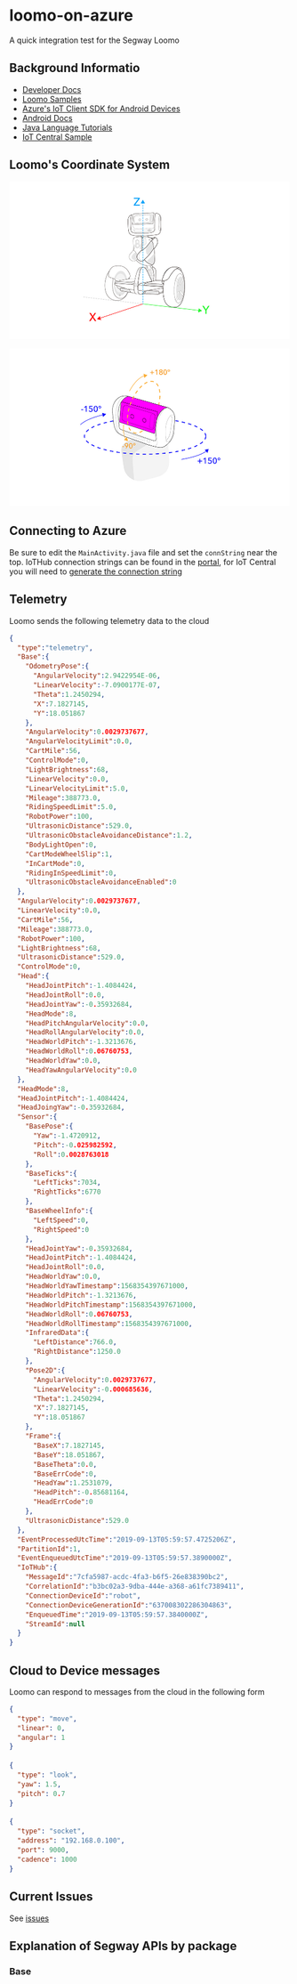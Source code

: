 # loomo-on-azure
A quick integration test for the Segway Loomo

## Background Informatio

- [Developer Docs](https://developer.segwayrobotics.com/developer/documents/segway-robots-sdk.html)
- [Loomo Samples](https://github.com/SegwayRoboticsSamples/)
- [Azure's IoT Client SDK for Android Devices](https://github.com/Azure/azure-iot-sdk-java/blob/master/doc/java-devbox-setup.md#building-for-android-device)
- [Android Docs](https://developer.android.com/training/basics/firstapp/)
- [Java Language Tutorials](https://docs.oracle.com/javase/tutorial/java/TOC.html)
- [IoT Central Sample](https://docs.microsoft.com/en-us/azure/iot-central/howto-connect-nodejs#add-a-real-device)

## Loomo's Coordinate System

![Reference Frame](docs/robot-reference-frame.jpg)

![Head Yaw Pitch Roll](docs/head-yaw-pitch-angle-range.jpg)

## Connecting to Azure

Be sure to edit the ```MainActivity.java``` file and set the ```connString``` near the top. IoTHub connection strings can be found in the [portal](https://portal.azure.com), for IoT Central you will need to [generate the connection string](https://docs.microsoft.com/en-us/azure/iot-central/tutorial-add-device#generate-the-connection-string)

## Telemetry

Loomo sends the following telemetry data to the cloud

```json
{
  "type":"telemetry",
  "Base":{
    "OdometryPose":{
      "AngularVelocity":2.9422954E-06,
      "LinearVelocity":-7.0900177E-07,
      "Theta":1.2450294,
      "X":7.1827145,
      "Y":18.051867
    },
    "AngularVelocity":0.0029737677,
    "AngularVelocityLimit":0.0,
    "CartMile":56,
    "ControlMode":0,
    "LightBrightness":68,
    "LinearVelocity":0.0,
    "LinearVelocityLimit":5.0,
    "Mileage":388773.0,
    "RidingSpeedLimit":5.0,
    "RobotPower":100,
    "UltrasonicDistance":529.0,
    "UltrasonicObstacleAvoidanceDistance":1.2,
    "BodyLightOpen":0,
    "CartModeWheelSlip":1,
    "InCartMode":0,
    "RidingInSpeedLimit":0,
    "UltrasonicObstacleAvoidanceEnabled":0
  },
  "AngularVelocity":0.0029737677,
  "LinearVelocity":0.0,
  "CartMile":56,
  "Mileage":388773.0,
  "RobotPower":100,
  "LightBrightness":68,
  "UltrasonicDistance":529.0,
  "ControlMode":0,
  "Head":{
    "HeadJointPitch":-1.4084424,
    "HeadJointRoll":0.0,
    "HeadJointYaw":-0.35932684,
    "HeadMode":8,
    "HeadPitchAngularVelocity":0.0,
    "HeadRollAngularVelocity":0.0,
    "HeadWorldPitch":-1.3213676,
    "HeadWorldRoll":0.06760753,
    "HeadWorldYaw":0.0,
    "HeadYawAngularVelocity":0.0
  },
  "HeadMode":8,
  "HeadJointPitch":-1.4084424,
  "HeadJoingYaw":-0.35932684,
  "Sensor":{
    "BasePose":{
      "Yaw":-1.4720912,
      "Pitch":-0.025982592,
      "Roll":0.0028763018
    },
    "BaseTicks":{
      "LeftTicks":7034,
      "RightTicks":6770
    },
    "BaseWheelInfo":{
      "LeftSpeed":0,
      "RightSpeed":0
    },
    "HeadJointYaw":-0.35932684,
    "HeadJointPitch":-1.4084424,
    "HeadJointRoll":0.0,
    "HeadWorldYaw":0.0,
    "HeadWorldYawTimestamp":1568354397671000,
    "HeadWorldPitch":-1.3213676,
    "HeadWorldPitchTimestamp":1568354397671000,
    "HeadWorldRoll":0.06760753,
    "HeadWorldRollTimestamp":1568354397671000,
    "InfraredData":{
      "LeftDistance":766.0,
      "RightDistance":1250.0
    },
    "Pose2D":{
      "AngularVelocity":0.0029737677,
      "LinearVelocity":-0.000685636,
      "Theta":1.2450294,
      "X":7.1827145,
      "Y":18.051867
    },
    "Frame":{
      "BaseX":7.1827145,
      "BaseY":18.051867,
      "BaseTheta":0.0,
      "BaseErrCode":0,
      "HeadYaw":1.2531079,
      "HeadPitch":-0.85681164,
      "HeadErrCode":0
    },
    "UltrasonicDistance":529.0
  },
  "EventProcessedUtcTime":"2019-09-13T05:59:57.4725206Z",
  "PartitionId":1,
  "EventEnqueuedUtcTime":"2019-09-13T05:59:57.3890000Z",
  "IoTHub":{
    "MessageId":"7cfa5987-acdc-4fa3-b6f5-26e838390bc2",
    "CorrelationId":"b3bc02a3-9dba-444e-a368-a61fc7389411",
    "ConnectionDeviceId":"robot",
    "ConnectionDeviceGenerationId":"637008302286304863",
    "EnqueuedTime":"2019-09-13T05:59:57.3840000Z",
    "StreamId":null
  }
}
```

## Cloud to Device messages

Loomo can respond to messages from the cloud in the following form

```json
{
  "type": "move", 
  "linear": 0, 
  "angular": 1
}

{
  "type": "look",
  "yaw": 1.5,
  "pitch": 0.7
}

{
  "type": "socket",
  "address": "192.168.0.100",
  "port": 9000,
  "cadence": 1000
}
```

## Current Issues

See [issues](https://github.com/seank-com/loomo-on-azure/issues)

## Explanation of Segway APIs by package

### Base

